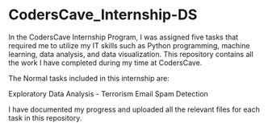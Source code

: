 # CodersCave_Internship-DS

In the CodersCave Internship Program, I was assigned five tasks that required me to utilize my IT skills such as Python programming, machine learning, data analysis, and data visualization. This repository contains all the work I have completed during my time at CodersCave.

The Normal tasks included in this internship are:

Exploratory Data Analysis - Terrorism
Email Spam Detection

I have documented my progress and uploaded all the relevant files for each task in this repository.
